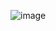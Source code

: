 ![image](https://github.com/qweeertyyyy/q-loading/assets/133780594/5934be64-f035-423f-bb2e-f6843bfa912b)
